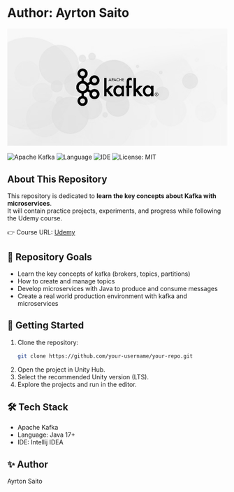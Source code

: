 # Author: Ayrton Saito

![Header Image](/misc/apache-kafka.jpg)

<!-- Badges -->
![Apache Kafka](https://img.shields.io/badge/Messaging-Apache%20Kafka-231f20?logo=apachekafka&logoColor=white)
![Language](https://img.shields.io/badge/Language-Java-orange?logo=coffeescript&logoColor=white)
![IDE](https://img.shields.io/badge/IDE-IntelliJ%20IDEA-000000?logo=intellijidea&logoColor=white)
![License: MIT](https://img.shields.io/badge/License-MIT-green.svg)

## About This Repository
This repository is dedicated to **learn the key concepts about Kafka with microservices**.  
It will contain practice projects, experiments, and progress while following the Udemy course.

👉 Course URL: [Udemy](https://www.udemy.com/course/apache-kafka-for-spring-boot-microservices/)

## 📂 Repository Goals
- Learn the key concepts of kafka (brokers, topics, partitions)
- How to create and manage topics
- Develop microservices with Java to produce and consume messages
- Create a real world production environment with kafka and microservices

## 🚀 Getting Started
1. Clone the repository:
   ```bash
   git clone https://github.com/your-username/your-repo.git
2. Open the project in Unity Hub.
3. Select the recommended Unity version (LTS).
4. Explore the projects and run in the editor.

## 🛠 Tech Stack
- Apache Kafka
- Language: Java 17+
- IDE: Intellij IDEA

## ✨ Author
Ayrton Saito
